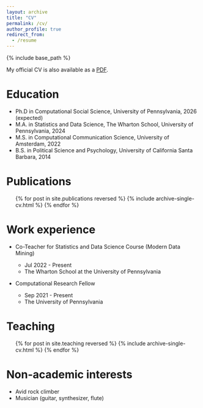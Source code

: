 ```yaml
---
layout: archive
title: "CV"
permalink: /cv/
author_profile: true
redirect_from:
  - /resume
---
```


{% include base_path %}

My official CV is also available as a [PDF](/files/Fasching_resume.pdf).

Education
======
* Ph.D in Computational Social Science, University of Pennsylvania, 2026 (expected)
* M.A. in Statistics and Data Science, The Wharton School, University of Pennsylvania, 2024
* M.S. in Computational Communication Science, University of Amsterdam, 2022
* B.S. in Political Science and Psychology, University of California Santa Barbara, 2014

Publications
======
  <ul>{% for post in site.publications reversed %}
    {% include archive-single-cv.html %}
  {% endfor %}</ul>

Work experience
======
* Co-Teacher for Statistics and Data Science Course (Modern Data Mining)
  * Jul 2022 - Present
  * The Wharton School at the University of Pennsylvania

* Computational Research Fellow
  * Sep 2021 - Present
  * The University of Pennsylvania
  
Teaching
======
  <ul>{% for post in site.teaching reversed %}
    {% include archive-single-cv.html %}
  {% endfor %}</ul>
  
Non-academic interests
======
* Avid rock climber
* Musician (guitar, synthesizer, flute)


